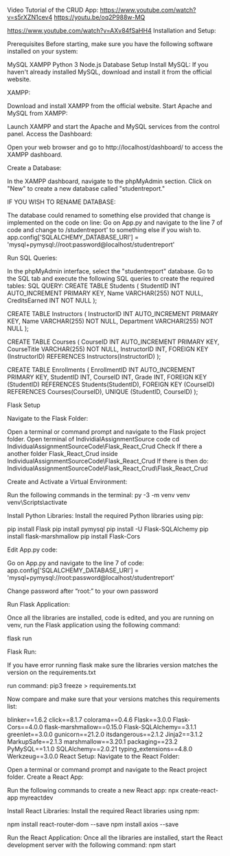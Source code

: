 Video Tutorial of the CRUD App: https://www.youtube.com/watch?v=s5rXZN1cev4
https://youtu.be/oq2P988w-MQ

https://www.youtube.com/watch?v=AXv84fSaHH4
Installation and Setup:

Prerequisites
Before starting, make sure you have the following software installed on your system:

MySQL
XAMPP
Python 3
Node.js
Database Setup
Install MySQL: If you haven't already installed MySQL, download and install it from the official website.

XAMPP:

Download and install XAMPP from the official website.
Start Apache and MySQL from XAMPP:

Launch XAMPP and start the Apache and MySQL services from the control panel.
Access the Dashboard:

Open your web browser and go to http://localhost/dashboard/ to access the XAMPP dashboard.

Create a Database:

In the XAMPP dashboard, navigate to the phpMyAdmin section.
Click on "New" to create a new database called "studentreport."


IF YOU WISH TO RENAME DATABASE:

The database could renamed to something else provided that change is implemented on the code on line:
Go on App.py and navigate to the line 7 of code and change to /studentreport’ to something else if you wish to. 
app.config['SQLALCHEMY_DATABASE_URI'] = 'mysql+pymysql://root:password@localhost/studentreport'

Run SQL Queries:

In the phpMyAdmin interface, select the "studentreport" database.
Go to the SQL tab and execute the following SQL queries to create the required tables:
SQL QUERY: 
CREATE TABLE Students ( 
StudentID INT AUTO_INCREMENT PRIMARY KEY, 
Name VARCHAR(255) NOT NULL, 
CreditsEarned INT NOT NULL 
);

CREATE TABLE Instructors ( 
InstructorID INT AUTO_INCREMENT PRIMARY KEY, 
Name VARCHAR(255) NOT NULL, 
Department VARCHAR(255) NOT NULL 
);

CREATE TABLE Courses ( 
CourseID INT AUTO_INCREMENT PRIMARY KEY, 
CourseTitle VARCHAR(255) NOT NULL, 
InstructorID INT, 
FOREIGN KEY (InstructorID) REFERENCES Instructors(InstructorID) 
);


CREATE TABLE Enrollments ( 
    EnrollmentID INT AUTO_INCREMENT PRIMARY KEY, 
    StudentID INT, 
    CourseID INT, 
    Grade INT, 
    FOREIGN KEY (StudentID) REFERENCES Students(StudentID), 
    FOREIGN KEY (CourseID) REFERENCES Courses(CourseID),
    UNIQUE (StudentID, CourseID)
);

Flask Setup

Navigate to the Flask Folder:

Open a terminal or command prompt and navigate to the Flask project folder.
Open terminal of IndividialAssignmentSource code
cd IndividualAssignmentSourceCode\Flask_React_Crud
Check If there a another folder Flask_React_Crud inside IndividualAssignmentSourceCode\Flask_React_Crud
If there is then do:
IndividualAssignmentSourceCode\Flask_React_Crud\Flask_React_Crud

Create and Activate a Virtual Environment:

Run the following commands in the terminal:
py -3 -m venv venv
venv\Scripts\activate

Install Python Libraries:
Install the required Python libraries using pip:

pip install Flask
pip install pymysql
pip install -U Flask-SQLAlchemy
pip install flask-marshmallow
pip install Flask-Cors

Edit App.py code:

Go on App.py and navigate to the line 7 of code:
app.config['SQLALCHEMY_DATABASE_URI'] = 'mysql+pymysql://root:password@localhost/studentreport'

Change password after “root:” to your own password

Run Flask Application:

Once all the libraries are installed, code is edited, and you are running on venv, run the Flask application using the following command:

flask run

Flask Run:

If you have error running flask make sure the libraries version matches the version on the requirements.txt

run command:
pip3 freeze > requirements.txt

Now compare and make sure that your versions matches this requirements list:

blinker==1.6.2
click==8.1.7
colorama==0.4.6
Flask==3.0.0
Flask-Cors==4.0.0
flask-marshmallow==0.15.0
Flask-SQLAlchemy==3.1.1
greenlet==3.0.0
gunicorn==21.2.0
itsdangerous==2.1.2
Jinja2==3.1.2
MarkupSafe==2.1.3
marshmallow==3.20.1
packaging==23.2
PyMySQL==1.1.0
SQLAlchemy==2.0.21
typing_extensions==4.8.0
Werkzeug==3.0.0
React Setup:
Navigate to the React Folder:

Open a terminal or command prompt and navigate to the React project folder.
Create a React App:

Run the following commands to create a new React app:
npx create-react-app myreactdev

Install React Libraries:
Install the required React libraries using npm:

npm install react-router-dom --save 
npm install axios --save



Run the React Application:
Once all the libraries are installed, start the React development server with the following command:
npm start
